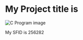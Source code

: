 # My Project title is
![C Program image](http://programmerspoint.in/images/c-programming-course.png) 

My SFID is 256282
